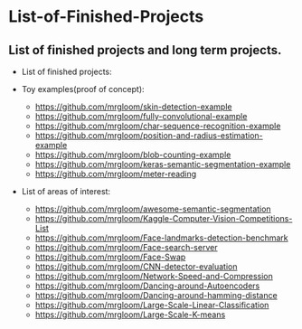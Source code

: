 # List-of-Finished-Projects

## List of finished projects and long term projects.

- List of finished projects:


- Toy examples(proof of concept):
  + https://github.com/mrgloom/skin-detection-example
  + https://github.com/mrgloom/fully-convolutional-example
  + https://github.com/mrgloom/char-sequence-recognition-example
  + https://github.com/mrgloom/position-and-radius-estimation-example
  + https://github.com/mrgloom/blob-counting-example
  + https://github.com/mrgloom/keras-semantic-segmentation-example
  + https://github.com/mrgloom/meter-reading

- List of areas of interest:
  + https://github.com/mrgloom/awesome-semantic-segmentation
  + https://github.com/mrgloom/Kaggle-Computer-Vision-Competitions-List
  + https://github.com/mrgloom/Face-landmarks-detection-benchmark
  + https://github.com/mrgloom/Face-search-server
  + https://github.com/mrgloom/Face-Swap
  + https://github.com/mrgloom/CNN-detector-evaluation
  + https://github.com/mrgloom/Network-Speed-and-Compression
  + https://github.com/mrgloom/Dancing-around-Autoencoders
  + https://github.com/mrgloom/Dancing-around-hamming-distance
  + https://github.com/mrgloom/Large-Scale-Linear-Classification
  + https://github.com/mrgloom/Large-Scale-K-means
